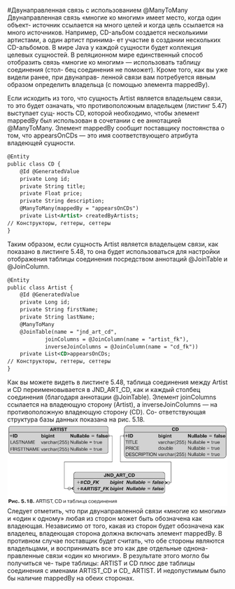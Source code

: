 #Двунаправленная связь с использованием @ManyToMany
Двунаправленная связь «многие ко многим» имеет место, когда один объект-
источник ссылается на много целей и когда цель ссылается на много источников.
Например, CD-альбом создается несколькими артистами, а один артист принима-
ет участие в создании нескольких CD-альбомов. В мире Java у каждой сущности
будет коллекция целевых сущностей. В реляционном мире единственный способ
отобразить связь «многие ко многим» — использовать таблицу соединения (стол-
бец соединения не поможет). Кроме того, как вы уже видели ранее, при двунаправ-
ленной связи вам потребуется явным образом определить владельца (с помощью
элемента mappedBy).

Если исходить из того, что сущность Artist является владельцем связи, то это
будет означать, что противоположным владельцем (листинг 5.47) выступает сущ-
ность CD, которой необходимо, чтобы элемент mappedBy был использован в сочетании
с ее аннотацией @ManyToMany. Элемент mappedBy сообщит поставщику постоянства о том,
что appearsOnCDs — это имя соответствующего атрибута владеющей сущности.
```xml
@Entity
public class CD {
    @Id @GeneratedValue
    private Long id;
    private String title;
    private Float price;
    private String description;
    @ManyToMany(mappedBy = "appearsOnCDs")
    private List<Artist> createdByArtists;
// Конструкторы, геттеры, сеттеры
}
```
Таким образом, если сущность Artist является владельцем связи, как показано
в листинге 5.48, то она будет использоваться для настройки отображения таблицы
соединения посредством аннотаций @JoinTable и @JoinColumn.
```xml
@Entity
public class Artist {
    @Id @GeneratedValue
    private Long id;
    private String firstName;
    private String lastName;
    @ManyToMany
    @JoinTable(name = "jnd_art_cd",
            joinColumns = @JoinColumn(name = "artist_fk"),
            inverseJoinColumns = @JoinColumn(name = "cd_fk"))
    private List<CD>appearsOnCDs;
// Конструкторы, геттеры, сеттеры
}
```
Как вы можете видеть в листинге 5.48, таблица соединения между Artist и CD
переименовывается в JND_ART_CD, как и каждый столбец соединения (благодаря
аннотации @JoinTable). Элемент joinColumns ссылается на владеющую сторону
(Artist), а inverseJoinColumns — на противоположную владеющую сторону (CD). Со-
ответствующая структура базы данных показана на рис. 5.18.
![element_collection](../../img/orm/manyToManyDB.png)
Следует отметить, что при двунаправленной связи «многие ко многим» и «один
к одному» любая из сторон может быть обозначена как владеющая. Независимо от
того, какая из сторон будет обозначена как владелец, владеющая сторона должна
включать элемент mappedBy. В противном случае поставщик будет считать, что обе
стороны являются владельцами, и воспринимать все это как две отдельные однона-
правленные связи «один ко многим». В результате этого могло бы получиться че-
тыре таблицы: ARTIST и CD плюс две таблицы соединения с именами ARTIST_CD и CD_
ARTIST. И недопустимым было бы наличие mappedBy на обеих сторонах.